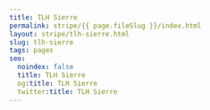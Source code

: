 ```yaml
---
title: TLH Sierre
permalink: stripe/{{ page.fileSlug }}/index.html
layout: stripe/tlh-sierre.html
slug: tlh-sierre
tags: pages
seo:
  noindex: false
  title: TLH Sierre
  og:title: TLH Sierre
  twitter:title: TLH Sierre
---
```



